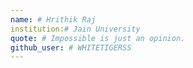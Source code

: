 ```yaml
---
name: # Hrithik Raj
institution:# Jain University
quote: # Impossible is just an opinion.
github_user: # WHITETIGERSS
---
```

